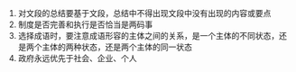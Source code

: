 1. 对文段的总结要基于文段，总结中不得出现文段中没有出现的内容或要点
2. 制度是否完善和执行是否恰当是两码事
3. 选择成语时，要注意成语形容的主体之间的关系，是一个主体的不同状态，还是两个主体的两种状态，还是两个主体的同一状态
4. 政府永远优先于社会、企业、个人

